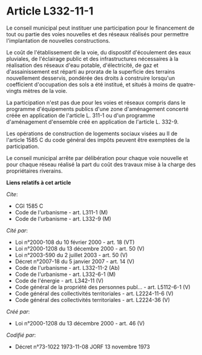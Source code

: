 # Article L332-11-1

Le conseil municipal peut instituer une participation pour le financement de tout ou partie des voies nouvelles et des
réseaux réalisés pour permettre l'implantation de nouvelles constructions.

Le coût de l'établissement de la voie, du dispositif d'écoulement des eaux pluviales, de l'éclairage public et des
infrastructures nécessaires à la réalisation des réseaux d'eau potable, d'électricité, de gaz et d'assainissement est réparti
au prorata de la superficie des terrains nouvellement desservis, pondérée des droits à construire lorsqu'un coefficient
d'occupation des sols a été institué, et situés à moins de quatre-vingts mètres de la voie.

La participation n'est pas due pour les voies et réseaux compris dans le programme d'équipements publics d'une zone
d'aménagement concerté créée en application de l'article L. 311-1 ou d'un programme d'aménagement d'ensemble créé en
application de l'article L. 332-9.

Les opérations de construction de logements sociaux visées au II de l'article 1585 C du code général des impôts peuvent être
exemptées de la participation.

Le conseil municipal arrête par délibération pour chaque voie nouvelle et pour chaque réseau réalisé la part du coût des
travaux mise à la charge des propriétaires riverains.

**Liens relatifs à cet article**

_Cite_:

  - CGI 1585 C
  - Code de l'urbanisme - art. L311-1 (M)
  - Code de l'urbanisme - art. L332-9 (M)

_Cité par_:

  - Loi n°2000-108 du 10 février 2000 - art. 18 (VT)
  - Loi n°2000-1208 du 13 décembre 2000 - art. 50 (V)
  - Loi n°2003-590 du 2 juillet 2003 - art. 50 (V)
  - Décret n°2007-18 du 5 janvier 2007 - art. 14 (V)
  - Code de l'urbanisme - art. L332-11-2 (Ab)
  - Code de l'urbanisme - art. L332-6-1 (M)
  - Code de l'énergie - art. L342-11 (V)
  - Code général de la propriété des personnes publ... - art. L5112-6-1 (V)
  - Code général des collectivités territoriales - art. L2224-11-6 (V)
  - Code général des collectivités territoriales - art. L2224-36 (V)

_Créé par_:

  - Loi n°2000-1208 du 13 décembre 2000 - art. 46 (V)

_Codifié par_:

  - Décret n°73-1022 1973-11-08 JORF 13 novembre 1973
